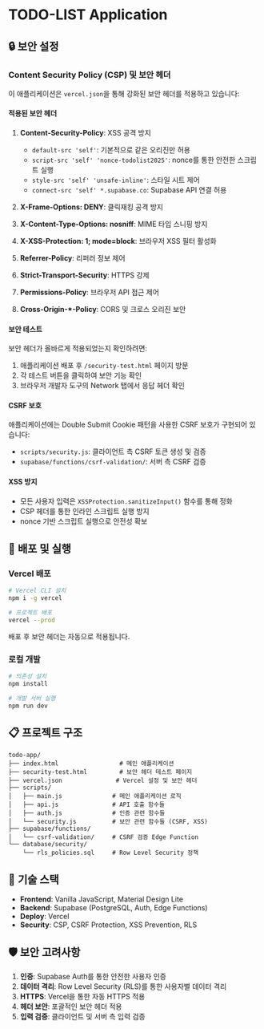 # TODO-LIST Application

## 🔒 보안 설정

### Content Security Policy (CSP) 및 보안 헤더

이 애플리케이션은 `vercel.json`을 통해 강화된 보안 헤더를 적용하고 있습니다:

#### 적용된 보안 헤더

1. **Content-Security-Policy**: XSS 공격 방지
   - `default-src 'self'`: 기본적으로 같은 오리진만 허용
   - `script-src 'self' 'nonce-todolist2025'`: nonce를 통한 안전한 스크립트 실행
   - `style-src 'self' 'unsafe-inline'`: 스타일 시트 제어
   - `connect-src 'self' *.supabase.co`: Supabase API 연결 허용

2. **X-Frame-Options: DENY**: 클릭재킹 공격 방지

3. **X-Content-Type-Options: nosniff**: MIME 타입 스니핑 방지

4. **X-XSS-Protection: 1; mode=block**: 브라우저 XSS 필터 활성화

5. **Referrer-Policy**: 리퍼러 정보 제어

6. **Strict-Transport-Security**: HTTPS 강제

7. **Permissions-Policy**: 브라우저 API 접근 제어

8. **Cross-Origin-*-Policy**: CORS 및 크로스 오리진 보안

#### 보안 테스트

보안 헤더가 올바르게 적용되었는지 확인하려면:

1. 애플리케이션 배포 후 `/security-test.html` 페이지 방문
2. 각 테스트 버튼을 클릭하여 보안 기능 확인
3. 브라우저 개발자 도구의 Network 탭에서 응답 헤더 확인

#### CSRF 보호

애플리케이션에는 Double Submit Cookie 패턴을 사용한 CSRF 보호가 구현되어 있습니다:

- `scripts/security.js`: 클라이언트 측 CSRF 토큰 생성 및 검증
- `supabase/functions/csrf-validation/`: 서버 측 CSRF 검증

#### XSS 방지

- 모든 사용자 입력은 `XSSProtection.sanitizeInput()` 함수를 통해 정화
- CSP 헤더를 통한 인라인 스크립트 실행 방지
- nonce 기반 스크립트 실행으로 안전성 확보

## 🚀 배포 및 실행

### Vercel 배포

```bash
# Vercel CLI 설치
npm i -g vercel

# 프로젝트 배포
vercel --prod
```

배포 후 보안 헤더는 자동으로 적용됩니다.

### 로컬 개발

```bash
# 의존성 설치
npm install

# 개발 서버 실행
npm run dev
```

## 📋 프로젝트 구조

```
todo-app/
├── index.html                 # 메인 애플리케이션
├── security-test.html         # 보안 헤더 테스트 페이지
├── vercel.json               # Vercel 설정 및 보안 헤더
├── scripts/
│   ├── main.js              # 메인 애플리케이션 로직
│   ├── api.js               # API 호출 함수들
│   ├── auth.js              # 인증 관련 함수들
│   └── security.js          # 보안 관련 함수들 (CSRF, XSS)
├── supabase/functions/
│   └── csrf-validation/     # CSRF 검증 Edge Function
└── database/security/
    └── rls_policies.sql     # Row Level Security 정책
```

## 🔧 기술 스택

- **Frontend**: Vanilla JavaScript, Material Design Lite
- **Backend**: Supabase (PostgreSQL, Auth, Edge Functions)
- **Deploy**: Vercel
- **Security**: CSP, CSRF Protection, XSS Prevention, RLS

## 🛡️ 보안 고려사항

1. **인증**: Supabase Auth를 통한 안전한 사용자 인증
2. **데이터 격리**: Row Level Security (RLS)를 통한 사용자별 데이터 격리
3. **HTTPS**: Vercel을 통한 자동 HTTPS 적용
4. **헤더 보안**: 포괄적인 보안 헤더 적용
5. **입력 검증**: 클라이언트 및 서버 측 입력 검증
